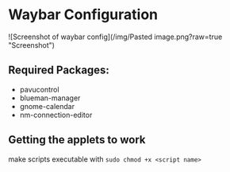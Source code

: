 # Waybar Configuration

![Screenshot of waybar config](/img/Pasted image.png?raw=true "Screenshot")

## Required Packages:
  - pavucontrol
  - blueman-manager
  - gnome-calendar
  - nm-connection-editor


## Getting the applets to work
make scripts executable with `sudo chmod +x <script name>`
